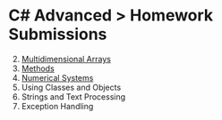 C# Advanced > Homework Submissions
=====================================

2. [Multidimensional Arrays](./CSharpAdv_01_HW-MultidimensionalArrays)
3. [Methods](./CSharpAdv_02_HW-Methods)
4. [Numerical Systems](./CSharpAdv_03_HW-NumericalSystems)
5. Using Classes and Objects
6. Strings and Text Processing
7. Exception Handling
